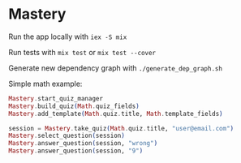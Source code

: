 # Mastery

Run the app locally with `iex -S mix`

Run tests with `mix test` or `mix test --cover`

Generate new dependency graph with `./generate_dep_graph.sh`

Simple math example:

```elixir
Mastery.start_quiz_manager
Mastery.build_quiz(Math.quiz_fields)
Mastery.add_template(Math.quiz.title, Math.template_fields)

session = Mastery.take_quiz(Math.quiz.title, "user@email.com")
Mastery.select_question(session)
Mastery.answer_question(session, "wrong")
Mastery.answer_question(session, "9")
```